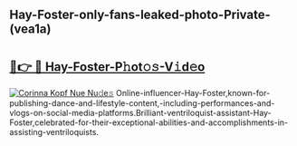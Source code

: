 ## Hay-Foster-only-fans​-leaked-photo​-Private-(vea1a)


# <h2><a href="https://mediaupload.pro?title=Hay-Foster&ref=git">🔗👉 🔴 Hay-Foster-P𝚑ot𝚘𝚜-V𝚒d𝚎o</a></h2>

[![Corinna Kopf Nue Nu𝚍e𝚜](https://i.imgur.com/0qMVB7G.gif)](https://mediaupload.pro?title=Hay-Foster&ref=git)
Online-influencer-Hay-Foster,known-for-publishing-dance-and-lifestyle-content,-including-performances-and-vlogs-on-social-media-platforms.Brilliant-ventriloquist-assistant-Hay-Foster,celebrated-for-their-exceptional-abilities-and-accomplishments-in-assisting-ventriloquists.  